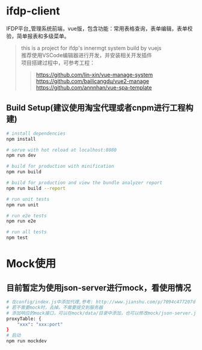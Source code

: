 # ifdp-client
IFDP平台_管理系统前端，vue版，包含功能：常用表格查询，表单编辑，表单校验，简单报表和多级菜单。

> this is a project for ifdp's innermgt system build by vuejs<br>
> 推荐使用VSCode编辑器进行开发，并安装相关开发插件<br>
> 项目搭建过程中，可参考工程：<br>
>> https://github.com/lin-xin/vue-manage-system<br>
>> https://github.com/bailicangdu/vue2-manage<br>
>> https://github.com/annnhan/vue-spa-template<br>

## Build Setup(建议使用淘宝代理或者cnpm进行工程构建)

``` bash
# install dependencies
npm install

# serve with hot reload at localhost:8080
npm run dev

# build for production with minification
npm run build

# build for production and view the bundle analyzer report
npm run build --report

# run unit tests
npm run unit

# run e2e tests
npm run e2e

# run all tests
npm test
```

# Mock使用
## 目前暂定为使用json-server进行mock，看使用情况
``` bash
# 在config/index.js中添加代理,参考: http://www.jianshu.com/p/7094c477207d
# 若不需要mock时，去掉。不需要提交到服务器
# 添加响应的mock接口，可以在mock/data/目录中添加，也可以修改mock/json-server.js进行添加
proxyTable: {
	"xxx": "xxx:port"	
}
# 启动
npm run mockdev
```


